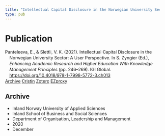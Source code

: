 ```yaml
---
title: "Intellectual Capital Disclosure in the Norwegian University Sector: A User Perspective"
type: pub
---
```

<h1>Publication</h1>
<article id="csl-bib-container-R5HTWITB" class="csl-bib-container">
  <div class="csl-bib-body" style="line-height: 1.35; padding-left: 1em; text-indent:-1em;">
  <div class="csl-entry">Panteleeva, E., &amp; Slettli, V. K. (2021). Intellectual Capital Disclosure in the Norwegian University Sector: A User Perspective. In S. Zyngier (Ed.), <i>Enhancing Academic Research and Higher Education With Knowledge Management Principles</i> (pp. 246&#x2013;269). IGI Global. <a href="https://doi.org/10.4018/978-1-7998-5772-3.ch013">https://doi.org/10.4018/978-1-7998-5772-3.ch013</a></div>
</div>
  <div class="csl-bib-buttons">
    <a href="#taxonomy-article-R5HTWITB" class="csl-bib-button">Archive</a>
    <a href="https://app.cristin.no/results/show.jsf?id=1862542" alt="Cristin URL" class="csl-bib-button">Cristin</a>
    <a href="http://zotero.org/groups/5022929/items/R5HTWITB" alt="Zotero URL" class="csl-bib-button">Zotero</a>
    <a href="http://ezproxy.inn.no/login?url=https://doi.org/10.4018/978-1-7998-5772-3.ch013" class="csl-bib-button">EZproxy</a>
  </div>
  <div id="csl-bib-meta-container-R5HTWITB"></div>
</article>
<div id="csl-bib-meta-R5HTWITB" class="csl-bib-meta">
  <article id="taxonomy-article-R5HTWITB" class="taxonomy-article">
    <h1>Archive</h1>
    <ul>
      <li>Inland Norway University of Applied Sciences</li>
      <li>Inland School of Business and Social Sciences</li>
      <li>Department of Organisation, Leadership and Management</li>
      <li>2020</li>
      <li>December</li>
    </ul>
  </article>
</div>
